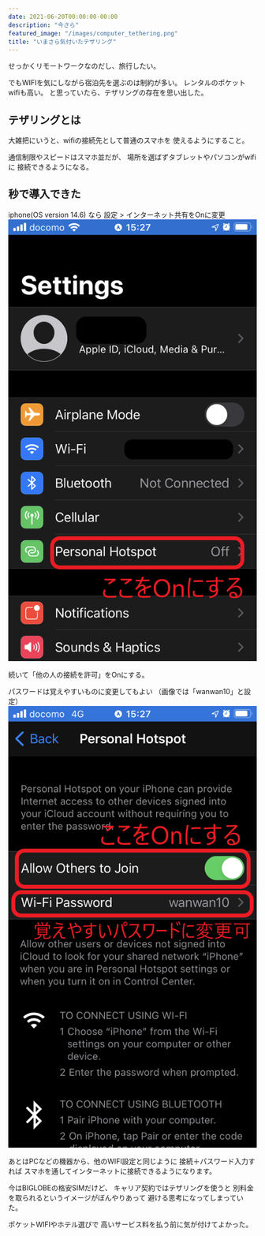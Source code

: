 ```yaml
---
date: 2021-06-20T00:00:00-00:00
description: "今さら"
featured_image: "/images/computer_tethering.png"
title: "いまさら気付いたテザリング"
---
```


せっかくリモートワークなのだし、旅行したい。

でもWIFIを気にしながら宿泊先を選ぶのは制約が多い。
レンタルのポケットwifiも高い。
と思っていたら、テザリングの存在を思い出した。

<!--more-->

## テザリングとは
大雑把にいうと、wifiの接続先として普通のスマホを
使えるようにすること。

通信制限やスピードはスマホ並だが、
場所を選ばずタブレットやパソコンがwifiに
接続できるようになる。

## 秒で導入できた
iphone(OS version 14.6) なら
設定 > インターネット共有をOnに変更
![tethering_01](/images/tethering_01.png)

続いて「他の人の接続を許可」をOnにする。

パスワードは覚えやすいものに変更してもよい
（画像では「wanwan10」と設定）
![tethering_02](/images/tethering_02.png)

あとはPCなどの機器から、他のWIFI設定と同じように
接続＋パスワード入力すれば
スマホを通してインターネットに接続できるようになります。


今はBIGLOBEの格安SIMだけど、
キャリア契約ではテザリングを使うと
別料金を取られるというイメージがぼんやりあって
避ける思考になってしまっていた。

ポケットWIFIやホテル選びで
高いサービス料を払う前に気が付けてよかった。